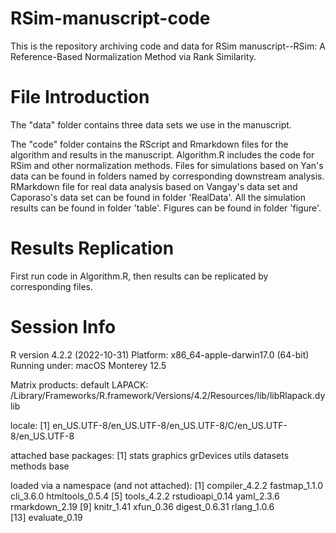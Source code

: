 # RSim-manuscript-code
This is the repository archiving code and data for RSim manuscript--RSim: A Reference-Based Normalization Method via Rank Similarity.

# File Introduction
The "data" folder contains three data sets we use in the manuscript.

The "code" folder contains the RScript and Rmarkdown files for the algorithm and results in the manuscript. Algorithm.R includes the code for RSim and other normalization methods. Files for simulations based on Yan's data can be found in folders named by corresponding downstream analysis. RMarkdown file for real data analysis based on Vangay's data set and Caporaso's data set can be found in folder 'RealData'. All the simulation results can be found in folder 'table'. Figures can be found in folder 'figure'.

# Results Replication
First run code in Algorithm.R, then results can be replicated by corresponding files.

# Session Info
R version 4.2.2 (2022-10-31)
Platform: x86_64-apple-darwin17.0 (64-bit)
Running under: macOS Monterey 12.5

Matrix products: default
LAPACK: /Library/Frameworks/R.framework/Versions/4.2/Resources/lib/libRlapack.dylib

locale:
[1] en_US.UTF-8/en_US.UTF-8/en_US.UTF-8/C/en_US.UTF-8/en_US.UTF-8

attached base packages:
[1] stats     graphics  grDevices utils     datasets  methods   base     

loaded via a namespace (and not attached):
 [1] compiler_4.2.2  fastmap_1.1.0   cli_3.6.0       htmltools_0.5.4
 [5] tools_4.2.2     rstudioapi_0.14 yaml_2.3.6      rmarkdown_2.19 
 [9] knitr_1.41      xfun_0.36       digest_0.6.31   rlang_1.0.6    
[13] evaluate_0.19  
